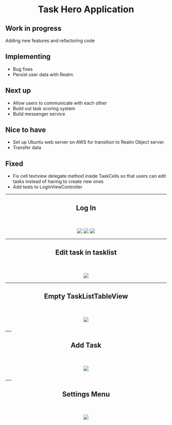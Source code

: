 <h1 align="center">Task Hero Application</h1>

<h2>Work in progress </h2>

<p>Adding new features and refactoring code</p>


<h2>Implementing</h2>

<ul> 
   <li>Bug fixes</li>
   <li>Persist user data with Realm.</li>
</ul>

<h2>Next up</h2>

<ul>
   <li>Allow users to communicate with each other </li>
   <li>Build out task scoring system</li>
   <li>Build messenger service</li>
</ul>

<h2>Nice to have</h2>
<ul>
   <li>Set up Ubuntu web server on AWS for transition to Realm Object server. </li>
   <li>Transfer data </li>
</ul>


<h2>Fixed</h2>

<ul> 
    <li>Fix cell textview delegate method inside TaskCells so that users can edit tasks instead of having to create new ones</li> 
    <li>Add tests to LoginViewController</li>
</ul>

___

<h2 align="center">Log In</h2>

<p align="center">
<br><br>
<img src="https://raw.githubusercontent.com/chriswebb09/taskhero/master/Assets/LoginScreen.png">
<img src="https://raw.githubusercontent.com/chriswebb09/taskhero/master/Assets/LoginScreen%202.png">
<img src="https://raw.githubusercontent.com/chriswebb09/taskhero/master/Assets/LoginScreen%203.png">
</p>

___

<h2 align="center">Edit task in tasklist</h2>
<p align="center">
  <br><br>
  <img src="https://raw.githubusercontent.com/chriswebb09/taskhero/master/Assets/edittasklist.png">
</p>

___

<h2 align="center">Empty TaskListTableView</h2>

<p align="center">
  <br><br>
  <img src="https://raw.githubusercontent.com/chriswebb09/taskhero/master/Assets/emptytableview.png">
</p>
___

<h2 align="center">Add Task</h2>

<p align="center">
  <br><br>
  <img src="https://raw.githubusercontent.com/chriswebb09/taskhero/master/Assets/addtaskscreen.png">
</p>
___

<h2 align="center">Settings Menu</h2>

<p align="center">
  <br><br>
  <img src="https://raw.githubusercontent.com/chriswebb09/taskhero/master/Assets/settings-menu.png">
</p>

